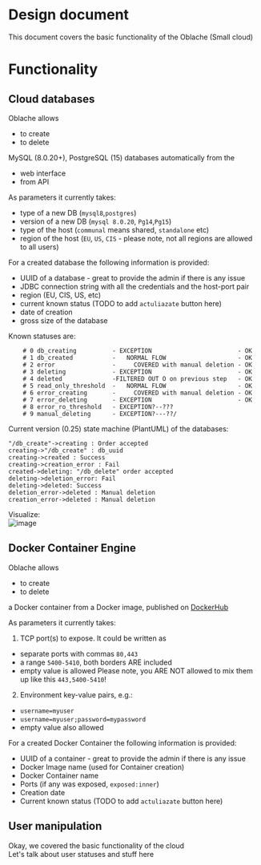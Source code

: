 # Design document
This document covers the basic functionality of the Oblache (Small cloud)

# Functionality
## Cloud databases
Oblache allows
- to create  
- to delete  

MySQL (8.0.20+), PostgreSQL (15) databases automatically from the  
- web interface
- from API  

As parameters it currently takes:
- type of a new DB (`mysql8`,`postgres`)
- version of a new DB (`mysql 8.0.20`, `Pg14`,`Pg15`)
- type of the host (`communal` means shared, `standalone` etc)
- region of the host (`EU`, `US`, `CIS` - please note, not all regions are allowed to all users)

For a created database the following information is provided:
- UUID of a database - great to provide the admin if there is any issue
- JDBC connection string with all the credentials and the host-port pair
- region (EU, CIS, US, etc)
- current known status (TODO to add `actuliazate` button here)
- date of creation
- gross size of the database

Known statuses are:
```
    # 0 db_creating          - EXCEPTION                        - OK
    # 1 db_created           -   NORMAL FLOW                    - OK
    # 2 error                -     COVERED with manual deletion - OK
    # 3 deleting             - EXCEPTION                        - OK
    # 4 deleted              -FILTERED OUT O on previous step   - OK
    # 5 read_only_threshold  -   NORMAL FLOW                    - OK
    # 6 error_creating       -     COVERED with manual deletion - OK
    # 7 error_deleting       - EXCEPTION                        - OK
    # 8 error_ro_threshold   - EXCEPTION?--???
    # 9 manual_deleting      - EXCEPTION?---??/
```

Current version (0.25) state machine (PlantUML) of the databases:  
```
"/db_create"->creating : Order accepted
creating->"/db_create" : db_uuid
creating->created : Success
creating->creation_error : Fail
created->deleting: "/db_delete" order accepted
deleting->deletion_error: Fail
deleting->deleted: Success
deletion_error->deleted : Manual deletion
creation_error->deleted : Manual deletion
```

Visualize:  
![image](https://www.plantuml.com/plantuml/png/ZOun3i8m34NtdiBg7h5toCY663X0PM8BHOeIv3RtnoGOsavijjxxzXzFT9-3CAuyEj-6c1ymmLM81J04VgvCWn7djmdrTAarReNEIDcjQdnPZYoMFBD84LNE6DFmIJXFdFWjJj2-j5M_b7qNiyotS_tQ4JFzYkpzhw0zBfWh9Z2XL_h7V040)

## Docker Container Engine
Oblache allows
- to create
- to delete

a Docker container from a Docker image, published on [DockerHub](https://hub.docker.com/)

As parameters it currently takes:  
1) TCP port(s) to expose. It could be written as 
- separate ports with commas `80,443`
- a range `5400-5410`, both borders ARE included  
- empty value is allowed
Please note, you ARE NOT allowed to mix them up like this `443,5400-5410`!
2) Environment key-value pairs, e.g.: 
- `username=myuser`
- `username=myuser;password=mypassword`
- empty value also allowed

For a created Docker Container the following information is provided:
- UUID of a container - great to provide the admin if there is any issue
- Docker Image name (used for Container creation)
- Docker Container name
- Ports (if any was exposed, `exposed:inner`)
- Creation date
- Current known status (TODO to add `actuliazate` button here)

## User manipulation
Okay, we covered the basic functionality of the cloud  
Let's talk about user statuses and stuff here  